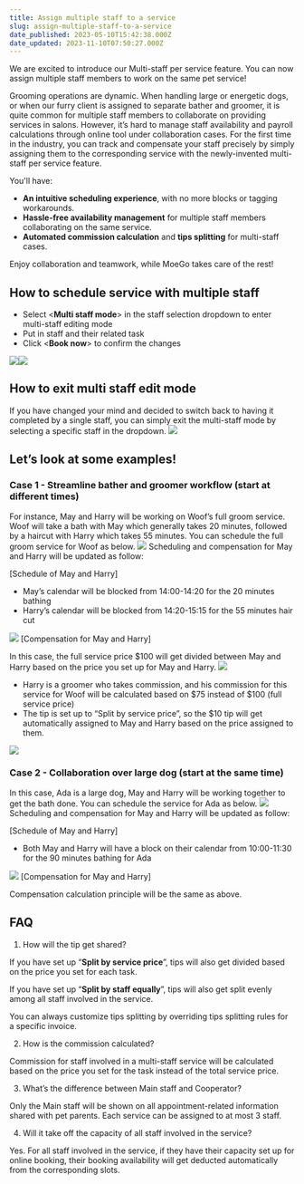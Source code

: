```yaml
---
title: Assign multiple staff to a service
slug: assign-multiple-staff-to-a-service
date_published: 2023-05-10T15:42:38.000Z
date_updated: 2023-11-10T07:50:27.000Z
---
```


We are excited to introduce our Multi-staff per service feature. You can now assign multiple staff members to work on the same pet service!

Grooming operations are dynamic. When handling large or energetic dogs, or when our furry client is assigned to separate bather and groomer, it is quite common for multiple staff members to collaborate on providing services in salons. However, it’s hard to manage staff availability and payroll calculations through online tool under collaboration cases. For the first time in the industry, you can track and compensate your staff precisely by simply assigning them to the corresponding service with the newly-invented multi-staff per service feature.

You'll have:

- **An intuitive scheduling experience**, with no more blocks or tagging workarounds.
- **Hassle-free availability management** for multiple staff members collaborating on the same service.
- **Automated commission calculation** and **tips splitting** for multi-staff cases.

Enjoy collaboration and teamwork, while MoeGo takes care of the rest!

## How to schedule service with multiple staff

- Select <**Multi staff mode**> in the staff selection dropdown to enter multi-staff editing mode
- Put in staff and their related task
- Click <**Book now**> to confirm the changes

![](__GHOST_URL__/content/images/2023/05/image.png)![](__GHOST_URL__/content/images/2023/05/image-1.png)
## How to exit multi staff edit mode

If you have changed your mind and decided to switch back to having it completed by a single staff, you can simply exit the multi-staff mode by selecting a specific staff in the dropdown.
![](__GHOST_URL__/content/images/2023/05/image-2.png)
## Let’s look at some examples!

### Case 1 - Streamline bather and groomer workflow (start at different times)

For instance, May and Harry will be working on Woof’s full groom service. Woof will take a bath with May which generally takes 20 minutes, followed by a haircut with Harry which takes 55 minutes. You can schedule the full groom service for Woof as below.
![](__GHOST_URL__/content/images/2023/05/image-3.png)
Scheduling and compensation for May and Harry will be updated as follow:

[Schedule of May and Harry]

- May’s calendar will be blocked from 14:00-14:20 for the 20 minutes bathing
- Harry’s calendar will be blocked from 14:20-15:15 for the 55 minutes hair cut

![](__GHOST_URL__/content/images/2023/05/image-4.png)
[Compensation for May and Harry]

In this case, the full service price $100 will get divided between May and Harry based on the price you set up for May and Harry.
![](__GHOST_URL__/content/images/2023/05/image-5.png)
- Harry is a groomer who takes commission, and his commission for this service for Woof will be calculated based on $75 instead of $100 (full service price)
- The tip is set up to “Split by service price”, so the $10 tip will get automatically assigned to May and Harry based on the price assigned to them.

![](__GHOST_URL__/content/images/2023/05/image-6.png)
### Case 2 - Collaboration over large dog (start at the same time)

In this case, Ada is a large dog, May and Harry will be working together to get the bath done. You can schedule the service for Ada as below.
![](__GHOST_URL__/content/images/2023/05/image-7.png)
Scheduling and compensation for May and Harry will be updated as follow:

[Schedule of May and Harry]

- Both May and Harry will have a block on their calendar from 10:00-11:30 for the 90 minutes bathing for Ada

![](__GHOST_URL__/content/images/2023/05/image-8.png)
[Compensation for May and Harry]

Compensation calculation principle will be the same as above.

## FAQ

1. How will the tip get shared?

If you have set up “**Split by service price**”, tips will also get divided based on the price you set for each task.

If you have set up “**Split by staff equally**”, tips will also get split evenly among all staff involved in the service.

You can always customize tips splitting by overriding tips splitting rules for a specific invoice.

2. How is the commission calculated?

Commission for staff involved in a multi-staff service will be calculated based on the price you set for the task instead of the total service price.

3. What’s the difference between Main staff and Cooperator?

Only the Main staff will be shown on all appointment-related information shared with pet parents. Each service can be assigned to at most 3 staff.

4. Will it take off the capacity of all staff involved in the service?

Yes. For all staff involved in the service, if they have their capacity set up for online booking, their booking availability will get deducted automatically from the corresponding slots.
